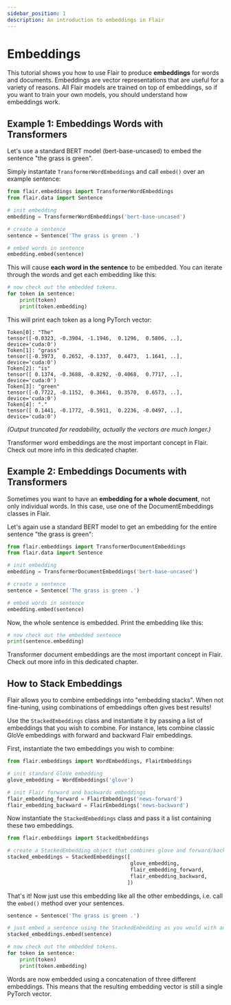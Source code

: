 ```yaml
---
sidebar_position: 1
description: An introduction to embeddings in Flair
---
```


# Embeddings

This tutorial shows you how to use Flair to produce **embeddings** for words and documents. Embeddings
are vector representations that are useful for a variety of reasons. All Flair models are trained on 
top of embeddings, so if you want to train your own models, you should understand how embeddings work.

## Example 1: Embeddings Words with Transformers

Let's use a standard BERT model (bert-base-uncased) to embed the sentence "the grass is green".

Simply instantate `TransformerWordEmbeddings` and call `embed()` over an example sentence: 

```python
from flair.embeddings import TransformerWordEmbeddings
from flair.data import Sentence

# init embedding
embedding = TransformerWordEmbeddings('bert-base-uncased')

# create a sentence
sentence = Sentence('The grass is green .')

# embed words in sentence
embedding.embed(sentence)
```

This will cause **each word in the sentence** to be embedded. You can iterate through the words and get 
each embedding like this:

```python
# now check out the embedded tokens.
for token in sentence:
    print(token)
    print(token.embedding)
```

This will print each token as a long PyTorch vector: 
```console
Token[0]: "The"
tensor([-0.0323, -0.3904, -1.1946,  0.1296,  0.5806, ..], device='cuda:0')
Token[1]: "grass"
tensor([-0.3973,  0.2652, -0.1337,  0.4473,  1.1641, ..], device='cuda:0')
Token[2]: "is"
tensor([ 0.1374, -0.3688, -0.8292, -0.4068,  0.7717, ..], device='cuda:0')
Token[3]: "green"
tensor([-0.7722, -0.1152,  0.3661,  0.3570,  0.6573, ..], device='cuda:0')
Token[4]: "."
tensor([ 0.1441, -0.1772, -0.5911,  0.2236, -0.0497, ..], device='cuda:0')
```

*(Output truncated for readability, actually the vectors are much longer.)*

Transformer word embeddings are the most important concept in Flair. Check out more info in this dedicated chapter.

## Example 2: Embeddings Documents with Transformers

Sometimes you want to have an **embedding for a whole document**, not only individual words. In this case, use one of the 
DocumentEmbeddings classes in Flair. 

Let's again use a standard BERT model to get an embedding for the entire sentence "the grass is green":  

```python
from flair.embeddings import TransformerDocumentEmbeddings
from flair.data import Sentence

# init embedding
embedding = TransformerDocumentEmbeddings('bert-base-uncased')

# create a sentence
sentence = Sentence('The grass is green .')

# embed words in sentence
embedding.embed(sentence)
```

Now, the whole sentence is embedded. Print the embedding like this: 

```python
# now check out the embedded sentence
print(sentence.embedding)
```

Transformer document embeddings are the most important concept in Flair. Check out more info in this dedicated chapter.


## How to Stack Embeddings

Flair allows you to combine embeddings into "embedding stacks". When not fine-tuning, using combinations of embeddings often gives best results!

Use the `StackedEmbeddings` class and instantiate it by passing a list of embeddings that you wish to combine. For instance, lets combine classic GloVe embeddings with forward and backward Flair embeddings. 

First, instantiate the two embeddings you wish to combine:

```python
from flair.embeddings import WordEmbeddings, FlairEmbeddings

# init standard GloVe embedding
glove_embedding = WordEmbeddings('glove')

# init Flair forward and backwards embeddings
flair_embedding_forward = FlairEmbeddings('news-forward')
flair_embedding_backward = FlairEmbeddings('news-backward')
```

Now instantiate the `StackedEmbeddings` class and pass it a list containing these two embeddings.

```python
from flair.embeddings import StackedEmbeddings

# create a StackedEmbedding object that combines glove and forward/backward flair embeddings
stacked_embeddings = StackedEmbeddings([
                                        glove_embedding,
                                        flair_embedding_forward,
                                        flair_embedding_backward,
                                       ])
```


That's it! Now just use this embedding like all the other embeddings, i.e. call the `embed()` method over your sentences.

```python
sentence = Sentence('The grass is green .')

# just embed a sentence using the StackedEmbedding as you would with any single embedding.
stacked_embeddings.embed(sentence)

# now check out the embedded tokens.
for token in sentence:
    print(token)
    print(token.embedding)
```

Words are now embedded using a concatenation of three different embeddings. This means that the resulting embedding
vector is still a single PyTorch vector.




